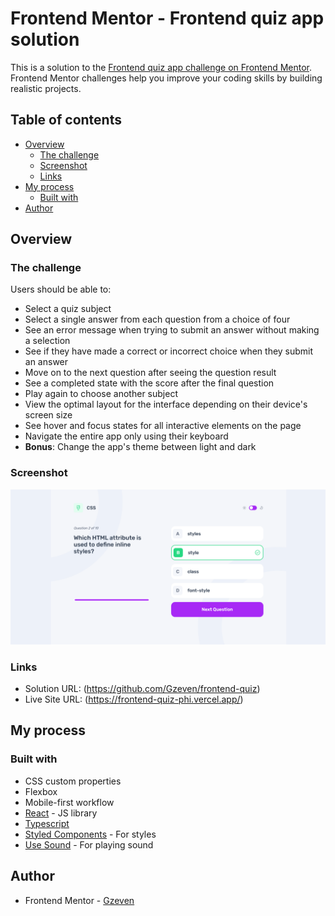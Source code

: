# Frontend Mentor - Frontend quiz app solution

This is a solution to the [Frontend quiz app challenge on Frontend Mentor](https://www.frontendmentor.io/challenges/frontend-quiz-app-BE7xkzXQnU). Frontend Mentor challenges help you improve your coding skills by building realistic projects. 

## Table of contents

- [Overview](#overview)
  - [The challenge](#the-challenge)
  - [Screenshot](#screenshot)
  - [Links](#links)
- [My process](#my-process)
  - [Built with](#built-with)
- [Author](#author)

## Overview

### The challenge

Users should be able to:

- Select a quiz subject
- Select a single answer from each question from a choice of four
- See an error message when trying to submit an answer without making a selection
- See if they have made a correct or incorrect choice when they submit an answer
- Move on to the next question after seeing the question result
- See a completed state with the score after the final question
- Play again to choose another subject
- View the optimal layout for the interface depending on their device's screen size
- See hover and focus states for all interactive elements on the page
- Navigate the entire app only using their keyboard
- **Bonus**: Change the app's theme between light and dark

### Screenshot

![](./src/assets/images/Screenshot.png)

### Links

- Solution URL: (https://github.com/Gzeven/frontend-quiz)
- Live Site URL: (https://frontend-quiz-phi.vercel.app/)

## My process

### Built with

- CSS custom properties
- Flexbox
- Mobile-first workflow
- [React](https://reactjs.org/) - JS library
- [Typescript](https://www.typescriptlang.org/)
- [Styled Components](https://styled-components.com/) - For styles
- [Use Sound](https://www.npmjs.com/package/use-sound) - For playing sound

## Author

- Frontend Mentor - [Gzeven](https://www.frontendmentor.io/profile/Gzeven)


